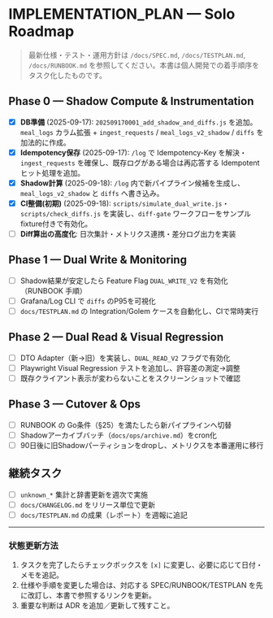 # IMPLEMENTATION_PLAN — Solo Roadmap

> 最新仕様・テスト・運用方針は `/docs/SPEC.md`, `/docs/TESTPLAN.md`, `/docs/RUNBOOK.md` を参照してください。本書は個人開発での着手順序をタスク化したものです。

## Phase 0 — Shadow Compute & Instrumentation

- [x] **DB準備** (2025-09-17): `202509170001_add_shadow_and_diffs.js` を追加。`meal_logs` カラム拡張 + `ingest_requests` / `meal_logs_v2_shadow` / `diffs` を加法的に作成。
- [x] **Idempotency保存** (2025-09-17): `/log` で Idempotency-Key を解決・`ingest_requests` を確保し、既存ログがある場合は再応答する Idempotent ヒット処理を追加。
- [x] **Shadow計算** (2025-09-18): `/log` 内で新パイプライン候補を生成し、`meal_logs_v2_shadow` と `diffs` へ書き込み。
- [x] **CI整備(初期)** (2025-09-18): `scripts/simulate_dual_write.js`・`scripts/check_diffs.js` を実装し、`diff-gate` ワークフローをサンプルfixture付きで有効化。
- [ ] **Diff算出の高度化**: 日次集計・メトリクス連携・差分ログ出力を実装

## Phase 1 — Dual Write & Monitoring

- [ ] Shadow結果が安定したら Feature Flag `DUAL_WRITE_V2` を有効化（RUNBOOK 手順）
- [ ] Grafana/Log CLI で `diffs` のP95を可視化
- [ ] `docs/TESTPLAN.md` の Integration/Golem ケースを自動化し、CIで常時実行

## Phase 2 — Dual Read & Visual Regression

- [ ] DTO Adapter（新→旧）を実装し、`DUAL_READ_V2` フラグで有効化
- [ ] Playwright Visual Regression テストを追加し、許容差の測定→調整
- [ ] 既存クライアント表示が変わらないことをスクリーンショットで確認

## Phase 3 — Cutover & Ops

- [ ] RUNBOOK の Go条件（§25）を満たしたら新パイプラインへ切替
- [ ] Shadowアーカイブバッチ（`docs/ops/archive.md`）をcron化
- [ ] 90日後に旧Shadowパーティションをdropし、メトリクスを本番運用に移行

## 継続タスク

- [ ] `unknown_*` 集計と辞書更新を週次で実施
- [ ] `docs/CHANGELOG.md` をリリース単位で更新
- [ ] `docs/TESTPLAN.md` の成果（レポート）を週報に追記

---

### 状態更新方法

1. タスクを完了したらチェックボックスを `[x]` に変更し、必要に応じて日付・メモを追記。
2. 仕様や手順を変更した場合は、対応する SPEC/RUNBOOK/TESTPLAN を先に改訂し、本書で参照するリンクを更新。
3. 重要な判断は ADR を追加／更新して残すこと。
